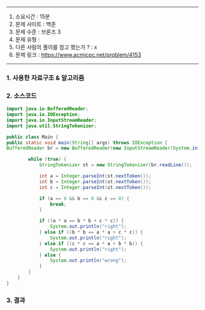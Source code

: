 
---

1. 소요시간 : 15분
2. 문제 사이트 : 백준
3. 문제 수준 : 브론즈 3
4. 문제 유형 : 
5. 다른 사람의 풀이를 참고 했는가 ? : x 
6. 문제 링크 : https://www.acmicpc.net/problem/4153 

---

### 1. 사용한 자료구조 & 알고리즘

### 2. 소스코드
```java
import java.io.BufferedReader;
import java.io.IOException;
import java.io.InputStreamReader;
import java.util.StringTokenizer;

public class Main {
public static void main(String[] args) throws IOException {
BufferedReader br = new BufferedReader(new InputStreamReader(System.in));

        while (true) {
            StringTokenizer st = new StringTokenizer(br.readLine());

            int a = Integer.parseInt(st.nextToken());
            int b = Integer.parseInt(st.nextToken());
            int c = Integer.parseInt(st.nextToken());

            if (a == 0 && b == 0 && c == 0) {
                break;
            }

            if ((a * a == b * b + c * c)) {
                System.out.println("right");
            } else if ((b * b == a * a + c * c)) {
                System.out.println("right");
            } else if ((c * c == a * a + b * b)) {
                System.out.println("right");
            } else {
                System.out.println("wrong");
            }
        }
    }
}
```
### 3. 결과

